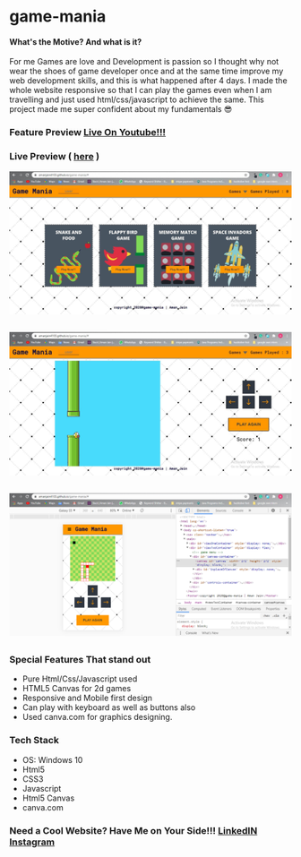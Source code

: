 # game-mania
                                                                         
#### What's the Motive? And what is it? 
For me Games are love and Development is passion so I thought why not wear the shoes of game developer once and at the same time improve my web development skills, and this is what happened after 4 days. I made the whole website responsive so that I can play the games even when I am travelling and just used html/css/javascript to achieve the same. This project made me super confident about my fundamentals 😎

### Feature Preview [Live On Youtube!!!](https://youtu.be/oetsic5rwQw)

### Live Preview ( [here](https://amanjain4103.github.io/game-mania/) )

![Landing Page](./screenshots/game-mania-landing-page.JPG)                              

##                                                                                              

![falppy bird](./screenshots/game-mania-flappy-bird.JPG)
##                                                                                                                          
                                                                                                       
![mobile view and snake game](./screenshots/game-mania-snake-game.PNG)
##                                                                                                                           
                                                                                                       

### Special Features That stand out
* Pure Html/Css/Javascript used
* HTML5 Canvas for 2d games 
* Responsive and Mobile first design
* Can play with keyboard as well as buttons also
* Used canva.com for graphics designing.

### Tech Stack 
* OS: Windows 10
* Html5
* CSS3
* Javascript
* Html5 Canvas
* canva.com 

### Need a Cool Website? Have Me on Your Side!!! [LinkedIN](www.linkedin.com/in/aman-jain-dev) [Instagram](https://www.instagram.com/amanjain.dev/)
